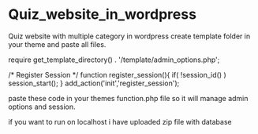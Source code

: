 # Quiz_website_in_wordpress
Quiz website with multiple category in wordpress 
create template folder in your theme and paste all files.

require get_template_directory() . '/template/admin_options.php';

/*  Register Session */
function register_session(){
    if( !session_id() )
        session_start();
}
add_action('init','register_session');

paste these code in your themes function.php file so it will manage admin options and session.

if you want to run on localhost i have uploaded zip file with database 
